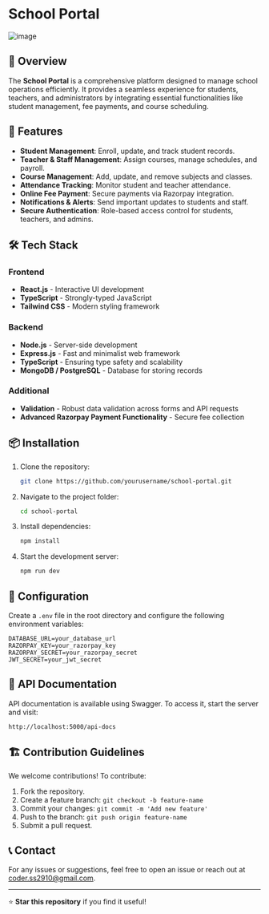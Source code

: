 # School Portal

![image](https://github.com/user-attachments/assets/a02b48e9-393d-4ca6-b60e-5d020bd0d06e)

## 📌 Overview
The **School Portal** is a comprehensive platform designed to manage school operations efficiently. It provides a seamless experience for students, teachers, and administrators by integrating essential functionalities like student management, fee payments, and course scheduling.

## 🚀 Features
- **Student Management**: Enroll, update, and track student records.
- **Teacher & Staff Management**: Assign courses, manage schedules, and payroll.
- **Course Management**: Add, update, and remove subjects and classes.
- **Attendance Tracking**: Monitor student and teacher attendance.
- **Online Fee Payment**: Secure payments via Razorpay integration.
- **Notifications & Alerts**: Send important updates to students and staff.
- **Secure Authentication**: Role-based access control for students, teachers, and admins.

## 🛠️ Tech Stack
### Frontend
- **React.js** - Interactive UI development
- **TypeScript** - Strongly-typed JavaScript
- **Tailwind CSS** - Modern styling framework

### Backend
- **Node.js** - Server-side development
- **Express.js** - Fast and minimalist web framework
- **TypeScript** - Ensuring type safety and scalability
- **MongoDB / PostgreSQL** - Database for storing records

### Additional
- **Validation** - Robust data validation across forms and API requests
- **Advanced Razorpay Payment Functionality** - Secure fee collection

## 📦 Installation
1. Clone the repository:
   ```sh
   git clone https://github.com/yourusername/school-portal.git
   ```
2. Navigate to the project folder:
   ```sh
   cd school-portal
   ```
3. Install dependencies:
   ```sh
   npm install
   ```
4. Start the development server:
   ```sh
   npm run dev
   ```

## 🔧 Configuration
Create a `.env` file in the root directory and configure the following environment variables:
```env
DATABASE_URL=your_database_url
RAZORPAY_KEY=your_razorpay_key
RAZORPAY_SECRET=your_razorpay_secret
JWT_SECRET=your_jwt_secret
```

## 📜 API Documentation
API documentation is available using Swagger.
To access it, start the server and visit:
```
http://localhost:5000/api-docs
```

## 🏗️ Contribution Guidelines
We welcome contributions! To contribute:
1. Fork the repository.
2. Create a feature branch: `git checkout -b feature-name`
3. Commit your changes: `git commit -m 'Add new feature'`
4. Push to the branch: `git push origin feature-name`
5. Submit a pull request.

## 📞 Contact
For any issues or suggestions, feel free to open an issue or reach out at [coder.ss2910@gmail.com](mailto:cod3r.ss2910@gmail.com).

---

⭐ **Star this repository** if you find it useful!

